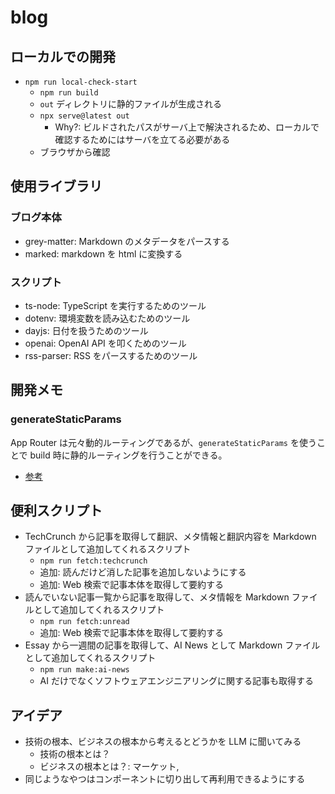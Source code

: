 # blog

## ローカルでの開発

- `npm run local-check-start`
  - `npm run build`
  - `out` ディレクトリに静的ファイルが生成される
  - `npx serve@latest out`
    - Why?: ビルドされたパスがサーバ上で解決されるため、ローカルで確認するためにはサーバを立てる必要がある
  - ブラウザから確認

## 使用ライブラリ

### ブログ本体

- grey-matter: Markdown のメタデータをパースする
- marked: markdown を html に変換する

### スクリプト

- ts-node: TypeScript を実行するためのツール
- dotenv: 環境変数を読み込むためのツール
- dayjs: 日付を扱うためのツール
- openai: OpenAI API を叩くためのツール
- rss-parser: RSS をパースするためのツール

## 開発メモ

### generateStaticParams

App Router は元々動的ルーティングであるが、`generateStaticParams` を使うことで build 時に静的ルーティングを行うことができる。

- [参考](https://nextjs.org/docs/app/api-reference/functions/generate-static-params)

## 便利スクリプト

- TechCrunch から記事を取得して翻訳、メタ情報と翻訳内容を Markdown ファイルとして追加してくれるスクリプト
  - `npm run fetch:techcrunch`
  - 追加: 読んだけど消した記事を追加しないようにする
  - 追加: Web 検索で記事本体を取得して要約する
- 読んでいない記事一覧から記事を取得して、メタ情報を Markdown ファイルとして追加してくれるスクリプト
  - `npm run fetch:unread`
  - 追加: Web 検索で記事本体を取得して要約する
- Essay から一週間の記事を取得して、AI News として Markdown ファイルとして追加してくれるスクリプト
  - `npm run make:ai-news`
  - AI だけでなくソフトウェアエンジニアリングに関する記事も取得する

## アイデア

- 技術の根本、ビジネスの根本から考えるとどうかを LLM に聞いてみる
  - 技術の根本とは？
  - ビジネスの根本とは？: マーケット,
- 同じようなやつはコンポーネントに切り出して再利用できるようにする
